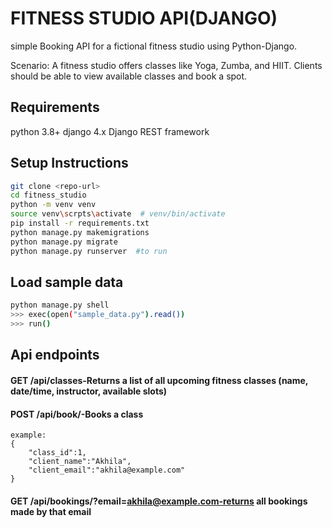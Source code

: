 # FITNESS STUDIO API(DJANGO)
simple Booking API for a fictional fitness studio using Python-Django.

Scenario:
A fitness studio offers classes like Yoga, Zumba, and HIIT. Clients should be able to view available classes and book a spot.

## Requirements
python 3.8+
django 4.x
Django REST framework

## Setup Instructions

```bash
git clone <repo-url>
cd fitness_studio
python -m venv venv
source venv\scrpts\activate  # venv/bin/activate
pip install -r requirements.txt
python manage.py makemigrations
python manage.py migrate
python manage.py runserver  #to run

```

## Load sample data

```bash
python manage.py shell
>>> exec(open("sample_data.py").read())
>>> run()
```

## Api endpoints

#### GET /api/classes-Returns a list of all upcoming fitness classes (name, date/time, instructor, available slots)
#### POST /api/book/-Books a class
    example:
    {
        "class_id":1,
        "client_name":"Akhila",
        "client_email":"akhila@example.com"
    }

#### GET /api/bookings/?email=akhila@example.com-returns all bookings made by that email

